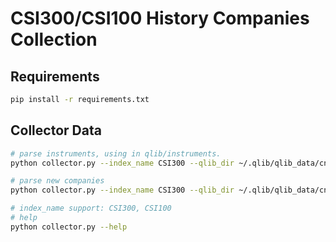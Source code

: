 # CSI300/CSI100 History Companies Collection

## Requirements

```bash
pip install -r requirements.txt
```

## Collector Data

```bash
# parse instruments, using in qlib/instruments.
python collector.py --index_name CSI300 --qlib_dir ~/.qlib/qlib_data/cn_data --method parse_instruments

# parse new companies
python collector.py --index_name CSI300 --qlib_dir ~/.qlib/qlib_data/cn_data --method save_new_companies

# index_name support: CSI300, CSI100
# help
python collector.py --help
```